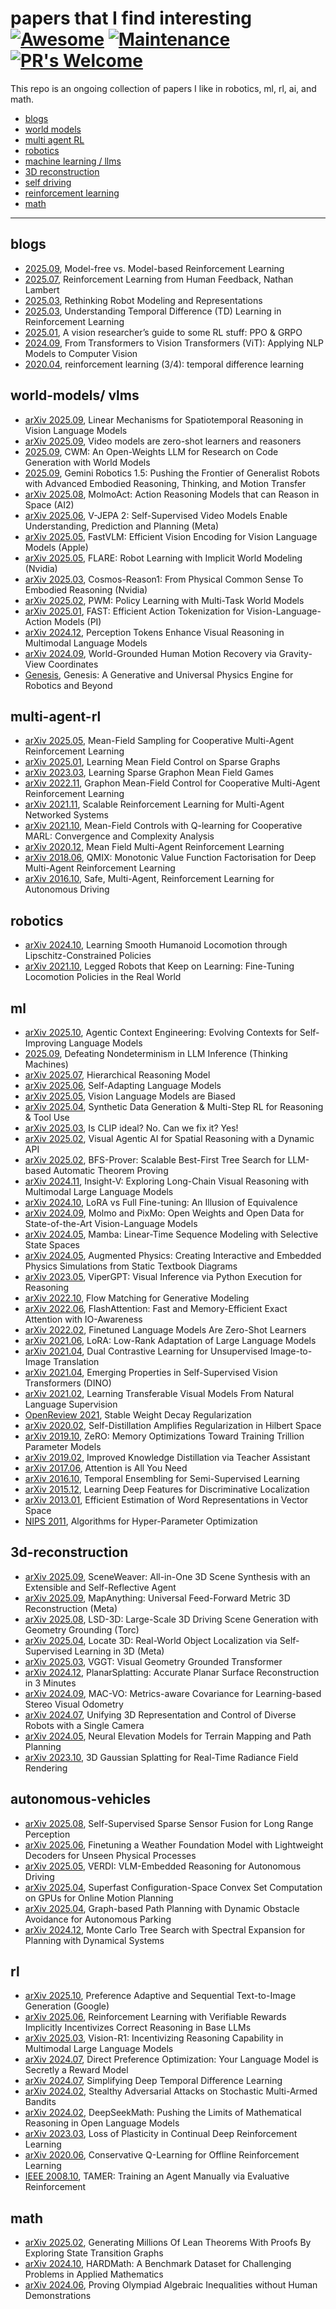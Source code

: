 # papers that I find interesting  [![Awesome](https://cdn.rawgit.com/sindresorhus/awesome/d7305f38d29fed78fa85652e3a63e154dd8e8829/media/badge.svg)](https://github.com/sindresorhus/awesome) [![Maintenance](https://img.shields.io/badge/Maintained%3F-yes-green.svg)](https://GitHub.com/Naereen/StrapDown.js/graphs/commit-activity) [![PR's Welcome](https://img.shields.io/badge/PRs-welcome-brightgreen.svg?style=flat)](http://makeapullrequest.com)

This repo is an ongoing collection of papers I like in robotics, ml, rl, ai, and math. 

  - [blogs](#blogs)
  - [world models](#world-models)
  - [multi agent RL](#multi-agent-rl)
  - [robotics](#robotics)
  - [machine learning / llms](#ml)
  - [3D reconstruction](#3d-reconstruction)
  - [self driving](#autonomous-vehicles)
  - [reinforcement learning](#rl)
  - [math](#math)

---

## blogs
- [2025.09](http://medium.com/correll-lab/model-free-vs-model-based-reinforcement-learning-1a5ba33baf0e), Model-free vs. Model-based Reinforcement Learning
- [2025.07](https://rlhfbook.com/book.pdf), Reinforcement Learning from Human Feedback, Nathan Lambert
- [2025.03](https://sizhe-li.github.io/blog/2025/jacobian-fields-tutorial/), Rethinking Robot Modeling and Representations
- [2025.03](https://medium.com/@nanade.archana/understanding-temporal-difference-td-learning-in-reinforcement-learning-ae8faa797653), Understanding Temporal Difference (TD) Learning in Reinforcement Learning
- [2025.01](https://yugeten.github.io/posts/2025/01/ppogrpo/), A vision researcher’s guide to some RL stuff: PPO & GRPO
- [2024.09](https://medium.com/@hassaanidrees7/from-transformers-to-vision-transformers-vit-applying-nlp-models-to-computer-vision-fe6f13b4d014), From Transformers to Vision Transformers (ViT): Applying NLP Models to Computer Vision 
- [2020.04](https://richard-warren.github.io/blog/rl_intro_3/), reinforcement learning (3/4): temporal difference learning

## world-models/ vlms
- [arXiv 2025.09](https://openreview.net/forum?id=2zXRGiorSu), Linear Mechanisms for Spatiotemporal Reasoning in Vision Language Models
- [arXiv 2025.09](https://arxiv.org/abs/2509.20328), Video models are zero-shot learners and reasoners
- [2025.09](https://scontent-lax3-2.xx.fbcdn.net/v/t39.2365-6/553592426_661450129912484_4072750821656455102_n.pdf?_nc_cat=103&ccb=1-7&_nc_sid=3c67a6&_nc_ohc=0-g1m0kIX7cQ7kNvwH6a7bw&_nc_oc=Adk9qpts_GBvV_Mt-xbC8lX6s4hKJAZRO6dvaWVNmRM3ptXhly7VchF8s7prtGSm_Lk&_nc_zt=14&_nc_ht=scontent-lax3-2.xx&_nc_gid=p2oKm74wUjYLhoxTvVMRkA&oh=00_AfbHf164zJuURsn4MXxs145Ney3hJThnvf5R1jxm_MIUBQ&oe=68DF5B35), CWM: An Open-Weights LLM for Research on Code
Generation with World Models
- [2025.09](https://storage.googleapis.com/deepmind-media/gemini-robotics/Gemini-Robotics-1-5-Tech-Report.pdf), Gemini Robotics 1.5: Pushing the Frontier of Generalist Robots with Advanced Embodied Reasoning, Thinking, and Motion Transfer
- [arXiv 2025.08](https://arxiv.org/html/2508.07917v1), MolmoAct: Action Reasoning Models that can Reason in Space (AI2)
- [arXiv 2025.06](https://arxiv.org/abs/2506.09985), V-JEPA 2: Self-Supervised Video Models Enable Understanding, Prediction and Planning (Meta)
- [arXiv 2025.05](https://www.arxiv.org/abs/2412.13303), FastVLM: Efficient Vision Encoding for Vision Language Models (Apple)
- [arXiv 2025.05](https://arxiv.org/abs/2505.15659), FLARE: Robot Learning with Implicit World Modeling (Nvidia)
- [arXiv 2025.03](https://arxiv.org/abs/2503.15558), Cosmos-Reason1: From Physical Common Sense To Embodied Reasoning (Nvidia)
- [arXiv 2025.02](https://arxiv.org/abs/2407.02466), PWM: Policy Learning with Multi-Task World Models 
- [arXiv 2025.01](https://arxiv.org/abs/2501.09747), FAST: Efficient Action Tokenization for Vision-Language-Action Models (PI)
- [arXiv 2024.12](https://arxiv.org/html/2412.03548v1), Perception Tokens Enhance Visual Reasoning in Multimodal Language Models
- [arXiv 2024.09](https://arxiv.org/abs/2409.06662), World-Grounded Human Motion Recovery via Gravity-View Coordinates
- [Genesis](https://genesis-embodied-ai.github.io/), Genesis: A Generative and Universal Physics Engine for Robotics and Beyond

## multi-agent-rl
- [arXiv 2025.05](https://arxiv.org/abs/2412.00661), Mean-Field Sampling for Cooperative Multi-Agent Reinforcement Learning
- [arXiv 2025.01](https://arxiv.org/abs/2501.17079), Learning Mean Field Control on Sparse Graphs
- [arXiv 2023.03](https://arxiv.org/abs/2209.03880), Learning Sparse Graphon Mean Field Games
- [arXiv 2022.11](https://arxiv.org/abs/2209.04808), Graphon Mean-Field Control for Cooperative Multi-Agent Reinforcement Learning
- [arXiv 2021.11](https://arxiv.org/abs/1912.02906), Scalable Reinforcement Learning for Multi-Agent Networked Systems
- [arXiv 2021.10](https://arxiv.org/abs/2002.04131), Mean-Field Controls with Q-learning for Cooperative MARL: Convergence and Complexity Analysis
- [arXiv 2020.12](https://arxiv.org/abs/1802.05438), Mean Field Multi-Agent Reinforcement Learning
- [arXiv 2018.06](https://arxiv.org/abs/1803.11485), QMIX: Monotonic Value Function Factorisation for Deep Multi-Agent Reinforcement Learning
- [arXiv 2016.10](https://arxiv.org/abs/1610.03295), Safe, Multi-Agent, Reinforcement Learning for Autonomous Driving

## robotics
- [arXiv 2024.10](https://arxiv.org/html/2410.11825v1), Learning Smooth Humanoid Locomotion through Lipschitz-Constrained Policies
- [arXiv 2021.10](https://arxiv.org/abs/2110.05457), Legged Robots that Keep on Learning: Fine-Tuning Locomotion Policies in the Real World

## ml
- [arXiv 2025.10](https://www.arxiv.org/abs/2510.04618), Agentic Context Engineering: Evolving Contexts for Self-Improving Language Models
- [2025.09](https://thinkingmachines.ai/blog/defeating-nondeterminism-in-llm-inference/), Defeating Nondeterminism in LLM Inference (Thinking Machines)
- [arXiv 2025.07](https://arxiv.org/abs/2506.21734), Hierarchical Reasoning Model
- [arXiv 2025.06](https://arxiv.org/abs/2506.10943), Self-Adapting Language Models
- [arXiv 2025.05](https://arxiv.org/abs/2505.23941), Vision Language Models are Biased
- [arXiv 2025.04](https://arxiv.org/abs/2504.04736), Synthetic Data Generation & Multi-Step RL for Reasoning & Tool Use
- [arXiv 2025.03](https://arxiv.org/abs/2503.08723), Is CLIP ideal? No. Can we fix it? Yes!
- [arXiv 2025.02](https://arxiv.org/abs/2502.06787), Visual Agentic AI for Spatial Reasoning with a Dynamic API
- [arXiv 2025.02](https://arxiv.org/abs/2502.03438), BFS-Prover: Scalable Best-First Tree Search for LLM-based Automatic Theorem Proving
- [arXiv 2024.11](https://arxiv.org/abs/2411.14432), Insight-V: Exploring Long-Chain Visual Reasoning with Multimodal Large Language Models
- [arXiv 2024.10](https://arxiv.org/abs/2410.21228), LoRA vs Full Fine-tuning: An Illusion of Equivalence
- [arXiv 2024.09](https://arxiv.org/abs/2409.17146), Molmo and PixMo: Open Weights and Open Data for State-of-the-Art Vision-Language Models
- [arXiv 2024.05](https://arxiv.org/abs/2312.00752), Mamba: Linear-Time Sequence Modeling with Selective State Spaces 
- [arXiv 2024.05](https://arxiv.org/abs/2405.18614), Augmented Physics: Creating Interactive and Embedded Physics Simulations from Static Textbook Diagrams
- [arXiv 2023.05](https://arxiv.org/abs/2303.08128), ViperGPT: Visual Inference via Python Execution for Reasoning
- [arXiv 2022.10](https://arxiv.org/abs/2210.02747), Flow Matching for Generative Modeling
- [arXiv 2022.06](https://arxiv.org/abs/2205.14135), FlashAttention: Fast and Memory-Efficient Exact Attention with IO-Awareness
- [arXiv 2022.02](https://arxiv.org/abs/2109.01652), Finetuned Language Models Are Zero-Shot Learners
- [arXiv 2021.06](https://arxiv.org/abs/2106.09685), LoRA: Low-Rank Adaptation of Large Language Models
- [arXiv 2021.04](https://arxiv.org/abs/2104.07689), Dual Contrastive Learning for Unsupervised Image-to-Image Translation
- [arXiv 2021.04](https://arxiv.org/abs/2104.14294), Emerging Properties in Self-Supervised Vision Transformers (DINO)
- [arXiv 2021.02](https://arxiv.org/abs/2103.00020), Learning Transferable Visual Models From Natural Language Supervision 
- [OpenReview 2021](https://openreview.net/pdf?id=YzgAOeA67xX#:~:text=L2%20regularization%20is%20unstable%20weight%20decay%20in%20all%20optimizers%20that,in%20the%20presence%20of%20Momentum.), Stable Weight Decay Regularization
- [arXiv 2020.02](https://arxiv.org/abs/2002.05715), Self-Distillation Amplifies Regularization in Hilbert Space 
- [arXiv 2019.10](https://arxiv.org/abs/1910.02054), ZeRO: Memory Optimizations Toward Training Trillion Parameter Models
- [arXiv 2019.02](https://arxiv.org/abs/1902.03393), Improved Knowledge Distillation via Teacher Assistant
- [arXiv 2017.06](https://arxiv.org/abs/1706.03762), Attention is All You Need
- [arXiv 2016.10](https://arxiv.org/abs/1610.02242), Temporal Ensembling for Semi-Supervised Learning
- [arXiv 2015.12](https://arxiv.org/abs/1512.04150), Learning Deep Features for Discriminative Localization
- [arXiv 2013.01](https://arxiv.org/abs/1301.3781), Efficient Estimation of Word Representations in Vector Space
- [NIPS 2011](https://papers.nips.cc/paper_files/paper/2011/hash/86e8f7ab32cfd12577bc2619bc635690-Abstract.html), Algorithms for Hyper-Parameter Optimization

## 3d-reconstruction
- [arXiv 2025.09](https://arxiv.org/abs/2509.20414), SceneWeaver: All-in-One 3D Scene Synthesis with an Extensible and Self-Reflective Agent 
- [arXiv 2025.09](https://arxiv.org/abs/2509.13414), MapAnything: Universal Feed-Forward Metric 3D Reconstruction (Meta)
- [arXiv 2025.08](https://arxiv.org/abs/2508.19204), LSD-3D: Large-Scale 3D Driving Scene Generation with Geometry Grounding (Torc)
- [arXiv 2025.04](https://arxiv.org/abs/2504.14151), Locate 3D: Real-World Object Localization via Self-Supervised Learning in 3D (Meta)
- [arXiv 2025.03](https://arxiv.org/abs/2503.11651), VGGT: Visual Geometry Grounded Transformer
- [arXiv 2024.12](https://arxiv.org/html/2412.03451v1), PlanarSplatting: Accurate Planar Surface Reconstruction in 3 Minutes
- [arXiv 2024.09](https://arxiv.org/html/2508.13995v1), MAC-VO: Metrics-aware Covariance for Learning-based Stereo Visual Odometry
- [arXiv 2024.07](https://arxiv.org/abs/2407.08722v1), Unifying 3D Representation and Control of Diverse Robots with a Single Camera
- [arXiv 2024.05](https://arxiv.org/abs/2405.15227), Neural Elevation Models for Terrain Mapping and Path Planning
- [arXiv 2023.10](https://arxiv.org/abs/2308.04079), 3D Gaussian Splatting for Real-Time Radiance Field Rendering

## autonomous-vehicles
- [arXiv 2025.08](https://arxiv.org/html/2508.13995v1), Self-Supervised Sparse Sensor Fusion for Long Range Perception
- [arXiv 2025.06](https://arxiv.org/abs/2506.19088), Finetuning a Weather Foundation Model with Lightweight Decoders for Unseen Physical Processes
- [arXiv 2025.05](https://arxiv.org/abs/2505.15925), VERDI: VLM-Embedded Reasoning for Autonomous Driving
- [arXiv 2025.04](https://arxiv.org/abs/2504.10783), Superfast Configuration-Space Convex Set Computation on GPUs for Online Motion Planning
- [arXiv 2025.04](https://arxiv.org/abs/2504.12616), Graph-based Path Planning with Dynamic Obstacle Avoidance for Autonomous Parking
- [arXiv 2024.12](https://arxiv.org/abs/2412.11270), Monte Carlo Tree Search with Spectral Expansion for Planning with Dynamical Systems

## rl
- [arXiv 2025.10](https://arxiv.org/abs/2412.10419), Preference Adaptive and Sequential Text-to-Image Generation (Google)
- [arXiv 2025.06](https://arxiv.org/abs/2506.14245), Reinforcement Learning with Verifiable Rewards Implicitly Incentivizes Correct Reasoning in Base LLMs
- [arXiv 2025.03](https://arxiv.org/abs/2503.06749), Vision-R1: Incentivizing Reasoning Capability in Multimodal Large Language Models
- [arXiv 2024.07](https://arxiv.org/abs/2305.18290), Direct Preference Optimization: Your Language Model is Secretly a Reward Model
- [arXiv 2024.07](https://arxiv.org/abs/2407.04811), Simplifying Deep Temporal Difference Learning
- [arXiv 2024.02](https://arxiv.org/abs/2402.13487), Stealthy Adversarial Attacks on Stochastic Multi-Armed Bandits
- [arXiv 2024.02](https://arxiv.org/abs/2402.03300), DeepSeekMath: Pushing the Limits of Mathematical Reasoning in Open Language Models
- [arXiv 2023.03](https://arxiv.org/abs/2303.07507), Loss of Plasticity in Continual Deep Reinforcement Learning
- [arXiv 2020.06](https://arxiv.org/abs/2006.04779), Conservative Q-Learning for Offline Reinforcement Learning
- [IEEE 2008.10](https://ieeexplore.ieee.org/document/4640845), TAMER: Training an Agent Manually via Evaluative Reinforcement

## math
- [arXiv 2025.02](https://arxiv.org/html/2503.04772v1), Generating Millions Of Lean Theorems With Proofs By Exploring State Transition Graphs
- [arXiv 2024.10](https://arxiv.org/abs/2410.09988), HARDMath: A Benchmark Dataset for Challenging Problems in Applied Mathematics
- [arXiv 2024.06](https://arxiv.org/abs/2406.14219), Proving Olympiad Algebraic Inequalities without Human Demonstrations
